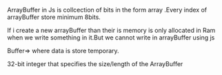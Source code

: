 ArrayBuffer in Js is collcection of bits in the form array .Every index of arrayBuffer store minimum 8bits.

If i create a new arrayBuffer than their is memory is only allocated in Ram when we write something in it.But we cannot write in arrayBuffer using js 

Buffer=> where data is store temporary.

32-bit integer that specifies the size/length of the ArrayBuffer